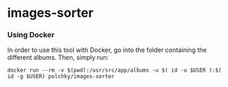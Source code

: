 # images-sorter

### Using Docker

In order to use this tool with Docker, go into the folder containing the different albums. Then, simply run:
```
docker run --rm -v $(pwd):/usr/src/app/albums -u $( id -u $USER ):$( id -g $USER) polchky/images-sorter
```
